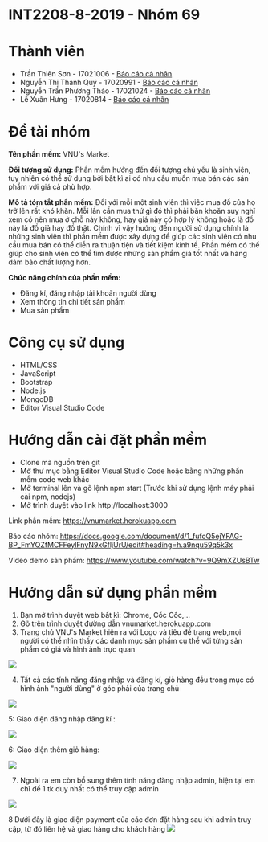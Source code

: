 # INT2208-8-2019 - Nhóm 69

# Thành viên
  - Trần Thiên Sơn - 17021006 - [Báo cáo cá nhân](https://github.com/tranthiensonuet/INT2208-8-2019/blob/master/TranThienSon/baocao.md)
  - Nguyễn Thị Thanh Quý - 17020991 - [Báo cáo cá nhân](https://github.com/tranthiensonuet/INT2208-8-2019/blob/master/NguyenThiThanhQuy/baocao.md)
  - Nguyễn Trần Phương Thảo - 17021024 - [Báo cáo cá nhân](https://github.com/tranthiensonuet/INT2208-8-2019/blob/master/NguyenTranPhuongThao/baocao.md)
  - Lê Xuân Hưng - 17020814 - [Báo cáo cá nhân](https://github.com/tranthiensonuet/INT2208-8-2019/blob/master/LeXuanHung/baocao.md)
  
 # Đề tài nhóm
 **Tên phần mềm:** VNU's Market
 
 
 **Đối tượng sử dụng:** Phần mềm hướng đến đối tượng chủ yếu là sinh viên, tuy nhiên có thể sử dụng bởi bất kì ai có nhu cầu muốn mua bán các sản phẩm với giá cả phù hợp.
 
 **Mô tả tóm tắt phần mềm:**
    Đối với mỗi một sinh viên thì việc mua đồ của họ trở lên rất khó khăn. Mỗi lần cần mua thứ gì đó thì phải băn khoăn suy nghĩ xem có nên mua ở chỗ này không, hay giá này có hợp lý không hoặc là đồ này là đồ giả hay đồ thật. Chính vì vậy hướng đến người sử dụng chính là những sinh viên thì phần mềm được xây dựng để giúp các sinh viên có nhu cầu mua bán có thể diễn ra thuận tiện và tiết kiệm kinh tế. Phần mềm có thể giúp cho sinh viên có thể tìm được những sản phẩm giá tốt nhất và hàng đảm bảo chất lượng hơn.

**Chức năng chính của phần mềm:**
- Đăng kí, đăng nhập tài khoản người dùng
- Xem thông tin chi tiết sản phẩm
- Mua sản phẩm

# Công cụ sử dụng
- HTML/CSS
- JavaScript
- Bootstrap
- Node.js
- MongoDB
- Editor Visual Studio Code

# Hướng dẫn cài đặt phần mềm
- Clone mã nguồn trên git
- Mở thư mục bằng Editor Visual Studio Code hoặc bằng những phần mềm code web khác
- Mở terminal lên và gõ lệnh npm start (Trước khi sử dụng lệnh máy phải cài npm, nodejs)
- Mở trình duyệt vào link http://localhost:3000

Link phần mềm: https://vnumarket.herokuapp.com

Báo cáo nhóm: https://docs.google.com/document/d/1_fufcQ5ejYFAG-BP_FmYQZfMCFFeylFnyN9xGfljUrU/edit#heading=h.a9nqu59q5k3x

Video demo sản phẩm: https://www.youtube.com/watch?v=9Q9mXZUsBTw

# Hướng dẫn sử dụng phẩn mềm
  
  1. Bạn mở trình duyệt web bất kì: Chrome, Cốc Cốc,...
  2. Gõ trên trình duyệt đường dẫn vnumarket.herokuapp.com
  3. Trang chủ VNU's Market hiện ra với Logo và tiêu đề trang web,mọi người có thể nhìn thấy các danh mục sản phẩm cụ thể với từng sản phẩm có giá và hình ảnh trực quan
  <img src="https://i.imgur.com/IlA8wYx.png">
  
  4. Tất cả các tính năng đăng nhập và đăng kí, giỏ hàng đều trong mục có hình ảnh "người dùng" ở góc phải của trang chủ
  <img src="https://i.imgur.com/2XugggP.png">
  
  5: Giao diện đăng nhập đăng kí :
  
  <img src="https://i.imgur.com/gofa67H.png">
  
  6: Giao diện thêm giỏ hàng:
  
  <img src="https://i.imgur.com/oOiQZZt.png">
  
  7. Ngoài ra em còn bổ sung thêm tính năng đăng nhập admin, hiện tại em chỉ để 1 tk duy nhất có thể truy cập admin 
  
 <img src="https://i.imgur.com/BtVnRAn.png">
 
 8 Dưới đây là giao diện payment của các đơn đặt hàng sau khi admin truy cập, từ đó liên hệ và giao hàng cho khách hàng
 <img src="https://i.imgur.com/8RuAGfs.png">
 
  


